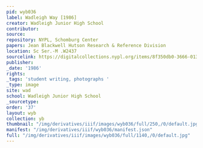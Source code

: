 ```yaml
---
pid: wyb036
label: Wadleigh Way [1986]
creator: Wadleigh Junior High School
contributor:
source:
repository: NYPL, Schomburg Center
papers: Jean Blackwell Hutson Research & Reference Division
location: Sc Ser.-M .W2437
sourcelink: https://digitalcollections.nypl.org/items/8f350db0-3666-0134-3b4b-00505686a51c
publisher:
_date: '1986'
rights:
_tags: 'student writing, photographs '
_type: image
site: wad
school: Wadleigh Junior High School
_sourcetype:
order: '37'
layout: wyb
collection: yb
thumbnail: "/img/derivatives/iiif/images/wyb036/full/250,/0/default.jpg"
manifest: "/img/derivatives/iiif/wyb036/manifest.json"
full: "/img/derivatives/iiif/images/wyb036/full/1140,/0/default.jpg"
---
```

